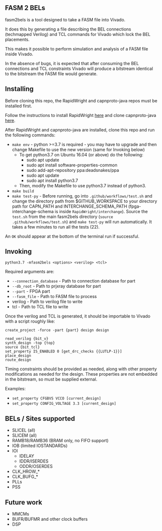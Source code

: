 FASM 2 BELs
-----------

fasm2bels is a tool designed to take a FASM file into Vivado.

It does this by generating a file describing the BEL connections (techmapped
Verilog) and TCL commands for Vivado which lock the BEL placements.

This makes it possible to perform simulation and analysis of a FASM file inside
Vivado.

In the absence of bugs, it is expected that after consuming the BEL
connections and TCL constraints Vivado will produce a bitstream identical to
the bitstream the FASM file would generate.

Installing
----------

Before cloning this repo, the RapidWright and capnproto-java repos must be installed first.

Follow the instructions to install RapidWright [here](https://github.com/Xilinx/RapidWright) and clone capnproto-java [here](https://github.com/capnproto/capnproto-java).

After RapidWright and capnproto-java are installed, clone this repo and run the following commands:
  - `make env` - python >=3.7 is required - you may have to upgrade and then change Makefile to use the new version (same for Invoking below)
    - To get python3.7 on Ubuntu 16.04 (or above) do the following:
      - sudo apt update
      - sudo apt install software-properties-common
      - sudo add-apt-repository ppa:deadsnakes/ppa
      - sudo apt update
      - sudo apt install python3.7
    - Then, modify the Makefile to use python3.7 instead of python3.
 - `make build`
 - `make test-py` - Before running, go into `.github/workflows/test.sh` and change the directory path from $GITHUB_WORKSPACE to your directory path for CAPN_PATH and INTERCHANGE_SCHEMA_PATH (fpga-interchange-schema is inside `RapidWright/interchange`). Source the `test.sh` from the main fasm2bels directory (`source .github/workflows/test.sh`) and `make test-py` will run automatically. It takes a few minutes to run all the tests (22).

 An `OK` should appear at the bottom of the terminal run if successful.

Invoking
--------

`python3.7 -mfasm2bels <options> <verilog> <tcl>`

Required arguments are:
 - `--connection_database` - Path to connection database for part
 - `--db_root` - Path to prjxray database for part
 - `--part` - FPGA part
 - `--fasm_file` - Path to FASM file to process
 - verilog - Path to verilog file to write
 - tcl - Path to TCL file to write

Once the verilog and TCL is generated, it should be importable to Vivado with
a script roughly like:

```
create_project -force -part {part} design design

read_verilog {bit_v}
synth_design -top {top}
source {bit_tcl}
set_property IS_ENABLED 0 [get_drc_checks {{LUTLP-1}}]
place_design
route_design
```

Timing constraints should be provided as needed, along with other property
modifications as needed for the design.  These properties are not embedded in
the bitstream, so must be supplied external.

Examples:
 - `set_property CFGBVS VCCO [current_design]`
 - `set_property CONFIG_VOLTAGE 3.3 [current_design]`

BELs / Sites supported
----------------------

- SLICEL (all)
- SLICEM (all)
- RAMB18/RAMB36 (BRAM only, no FIFO support)
- IOB (limited IOSTANDARDs)
- IOI
    - IDELAY
    - IDDR/ISERDES
    - ODDR/OSERDES
- CLK\_HROW\_\*
- CLK\_BUFG\_\*
- PLLs
- PSS

Future work
-----------
 - MMCMs
 - BUFR/BUFMR and other clock buffers
 - DSP
